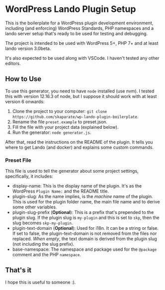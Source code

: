 # WordPress Lando Plugin Setup

This is the boilerplate for a WordPress plugin development environment, including (and enforcing) WordPress Standards, PHP namespaces and a lando server setup that's ready to be used for testing and debugging.

The project is intended to be used with WordPress 5+, PHP 7+ and at least lando version 3.0beta.

It's also expected to be used along with VSCode. I haven't tested any other editors.

## How to Use

To use this generator, you need to have `node` installed (use nvm). I tested this with version 12.16.3 of node, but I suppose it should work with at least version 6 onwards:

1. Clone the project to your computer: `git clone https://github.com/skaparate/wp-lando-plugin-boilerplate`.
2. Rename the file `preset.example` to preset.json.
3. Fill the file with your project data (explained below).
4. Run the generator: `node generator.js`.

After that, read the instructions on the README of the plugin. It tells you where to get Lando (and docker) and explains some custom commands.

### Preset File

This file is used to tell the generator about some project settings, specifically, it includes:

* display-name: This is the display name of the plugin. It's as the WordPress `Plugin Name:` and the README title.
* plugin-slug: As the name implies, is the *machine* name of the plugin. This is used for the plugin folder name, the main file name and to derive some other variables.
* plugin-slug-prefix (**Optional**): This is a prefix that's prepended to the plugin slug. If the plugin slug is `my-plugin` and this is set to `skp`, then the slug becomes `skp-my-plugin`.
* plugin-text-domain (**Optional**): Used for i18n. It can be a string or false. If set to false, the plugin-text-domain is not removed from the files nor replaced. *When empty*, the text domain is derived from the plugin slug (not including the slug prefix).
* base-namespace: The namespace and package used for the `@package` comment and the PHP `namespace`.

## That's it

I hope this is useful to someone :).